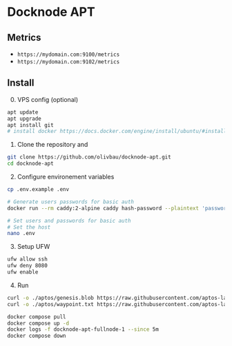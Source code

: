 # Docknode APT

## Metrics

* `https://mydomain.com:9100/metrics`
* `https://mydomain.com:9102/metrics`


## Install 

0. VPS config (optional)
```bash
apt update
apt upgrade
apt install git
# install docker https://docs.docker.com/engine/install/ubuntu/#install-using-the-repository
```

1. Clone the repository and
```bash
git clone https://github.com/olivbau/docknode-apt.git
cd docknode-apt
```

2. Configure environement variables
```bash
cp .env.example .env

# Generate users passwords for basic auth
docker run --rm caddy:2-alpine caddy hash-password --plaintext 'password'

# Set users and passwords for basic auth
# Set the host
nano .env
```

3. Setup UFW
```bash
ufw allow ssh
ufw deny 8080
ufw enable
```

4. Run
```bash
curl -o ./aptos/genesis.blob https://raw.githubusercontent.com/aptos-labs/aptos-networks/main/mainnet/genesis.blob
curl -o ./aptos/waypoint.txt https://raw.githubusercontent.com/aptos-labs/aptos-networks/main/mainnet/waypoint.txt

docker compose pull
docker compose up -d
docker logs -f docknode-apt-fullnode-1 --since 5m
docker compose down
```